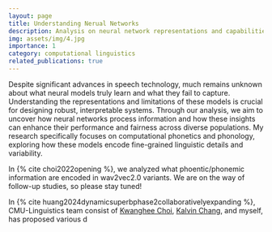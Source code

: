 ```yaml
---
layout: page
title: Understanding Nerual Networks
description: Analysis on neural network representations and capabilities
img: assets/img/4.jpg
importance: 1
category: computational linguistics
related_publications: true
---
```


Despite significant advances in speech technology, much remains unknown about what neural models truly learn and what they fail to capture. Understanding the representations and limitations of these models is crucial for designing robust, interpretable systems. Through our analysis, we aim to uncover how neural networks process information and how these insights can enhance their performance and fairness across diverse populations. My research specifically focuses on computational phonetics and phonology, exploring how these models encode fine-grained linguistic details and variability.

In {% cite choi2022opening %}, we analyzed what phoentic/phonemic information are encoded in wav2vec2.0 variants. We are on the way of follow-up studies, so please stay tuned!

In {% cite huang2024dynamicsuperbphase2collaborativelyexpanding %}, CMU-Linguistics team consist of [Kwanghee Choi](https://kwangheechoi.com), [Kalvin Chang](https://scholar.google.com/citations?user=AtEp3vUAAAAJ&hl=en), and myself, has proposed various d
